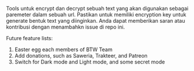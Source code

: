 Tools untuk encrypt dan decrypt sebuah text yang akan digunakan sebagai paremeter dalam sebuah url.
Pastikan untuk memiliki encryption key untuk generate bentuk text yang diinginkan.
Anda dapat memberikan saran atau kontribusi dengan menambahkn issue di repo ini.

Future feature lists:

1. Easter egg each members of BTW Team
2. Add donations, such as Saweria, Trakteer, and Patreon
3. Switch for Dark mode and Light mode, and some secret mode
